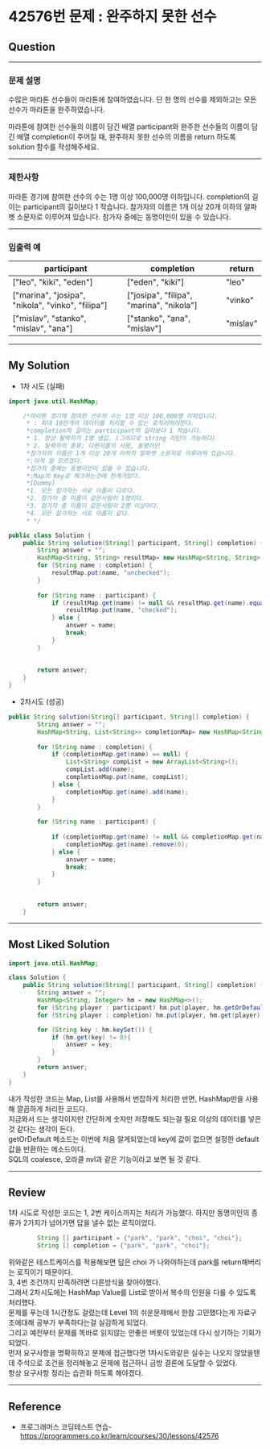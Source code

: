 # 42576번 문제 : 완주하지 못한 선수

## Question
***
### **문제 설명**
수많은 마라톤 선수들이 마라톤에 참여하였습니다. 단 한 명의 선수를 제외하고는 모든 선수가 마라톤을 완주하였습니다.

마라톤에 참여한 선수들의 이름이 담긴 배열 participant와 완주한 선수들의 이름이 담긴 배열 completion이 주어질 때, 완주하지 못한 선수의 이름을 return 하도록 solution 함수를 작성해주세요.
***
### **제한사항**
마라톤 경기에 참여한 선수의 수는 1명 이상 100,000명 이하입니다.
completion의 길이는 participant의 길이보다 1 작습니다.
참가자의 이름은 1개 이상 20개 이하의 알파벳 소문자로 이루어져 있습니다.
참가자 중에는 동명이인이 있을 수 있습니다.
***
### **입출력 예**
participant | completion | return
|---|---|---|
["leo", "kiki", "eden"] | ["eden", "kiki"] | "leo"
["marina", "josipa", "nikola", "vinko", "filipa"]| ["josipa", "filipa", "marina", "nikola"] | "vinko"
["mislav", "stanko", "mislav", "ana"]| 	["stanko", "ana", "mislav"] | "mislav"
***
## My Solution
* 1차 시도 (실패)
```Java
import java.util.HashMap;

	/*마라톤 경기에 참여한 선수의 수는 1명 이상 100,000명 이하입니다.
	 * : 최대 10만개의 데이터를 처리할 수 있는 로직이어야한다.
	 *completion의 길이는 participant의 길이보다 1 작습니다.
	 * 1. 항상 탈락자가 1명 생김. (그러므로 string 리턴이 가능하다) 
	 * 2. 탈락자의 종류: 다른이름의 사람, 동명이인 
	 *참가자의 이름은 1개 이상 20개 이하의 알파벳 소문자로 이루어져 있습니다.
	 *:아직 잘 모르겠다.
	 *참가자 중에는 동명이인이 있을 수 있습니다.
	 *:Map의 Key로 체크하는것에 한계가있다.
	 *[Dummy]
	 *1. 모든 참가자는 서로 이름이 다르다.
	 *2. 참가자 중 이름이 같은사람이 1명이다.
	 *3. 참가자 중 이름이 같은사람이 2명 이상이다.
	 *4. 모든 참가자는 서로 이름이 같다.
	 * */

public class Solution {
    public String solution(String[] participant, String[] completion) {
        String answer = "";
        HashMap<String, String> resultMap= new HashMap<String, String>();
        for (String name : completion) {
        	resultMap.put(name, "unchecked");
        }
        
        for (String name : participant) {
        	if (resultMap.get(name) != null && resultMap.get(name).equals("unchecked")) {
        		resultMap.put(name, "checked");
        	} else {
        		answer = name;
        		break;
        	}
        }
        
        
        return answer;
    }
}
```
* 2차시도 (성공)
```Java
public String solution(String[] participant, String[] completion) {
        String answer = "";
        HashMap<String, List<String>> completionMap= new HashMap<String, List<String>>();
        
        for (String name : completion) {
        	if (completionMap.get(name) == null) {
        		List<String> compList = new ArrayList<String>();
        		compList.add(name);
            	completionMap.put(name, compList);	
        	} else {
        		completionMap.get(name).add(name);	
        	}
        }
        
        for (String name : participant) {
        	
        	if (completionMap.get(name) != null && completionMap.get(name).size() != 0) {
        		completionMap.get(name).remove(0);
        	} else {
        		answer = name;
        		break;
        	}
        }
        
        
        return answer;
    }
```
***
## Most Liked Solution
```Java
import java.util.HashMap;

class Solution {
    public String solution(String[] participant, String[] completion) {
        String answer = "";
        HashMap<String, Integer> hm = new HashMap<>();
        for (String player : participant) hm.put(player, hm.getOrDefault(player, 0) + 1);
        for (String player : completion) hm.put(player, hm.get(player) - 1);

        for (String key : hm.keySet()) {
            if (hm.get(key) != 0){
                answer = key;
            }
        }
        return answer;
    }
}
```
내가 작성한 코드는 Map, List를 사용해서 번잡하게 처리한 반면, HashMap만을 사용해 깔끔하게 처리한 코드다. <br>
지금와서 드는 생각이지만 간단하게 숫자만 저장해도 되는걸 필요 이상의 데이터를 넣은것 같다는 생각이 든다. <br>
getOrDefault 메소드는 이번에 처음 알게되었는데 key에 값이 없으면 설정한 default값을 반환하는 메소드이다.<br>
SQL의 coalesce, 오라클 nvl과 같은 기능이라고 보면 될 것 같다.
***
## Review
1차 시도로 작성한 코드는 1, 2번 케이스까지는 처리가 가능했다. 하지만 동명이인의 종류가 2가지가 넘어가면 답을 낼수 없는 로직이었다.
```Java
		String [] participant = {"park", "park", "choi", "choi"};
		String [] completion = {"park", "park", "choi"};
```
위와같은 테스트케이스를 적용해보면 답은 choi 가 나와야하는데 park를 return해버리는 로직이기 때문이다. <br>
3, 4번 조건까지 만족하려면 다른방식을 찾아야했다. <br>
그래서 2차시도에는 HashMap Value를 List로 받아서 복수의 인원을 다룰 수 있도록 처리했다.<br>
문제를 푸는데 1시간정도 걸렸는데 Level 1의 쉬운문제에서 한참 고민했다는게 자료구조에대해 공부가 부족하다는걸 실감하게 되었다. <br>
그리고 예전부터 문제를 똑바로 읽지않는 안좋은 버릇이 있었는데 다시 상기하는 기회가 되었다. <br>
먼저 요구사항을 명확히하고 문제에 접근했다면 1차시도와같은 실수는 나오지 않았을텐데 주석으로 조건을 정리해놓고 문제에 접근하니 금방 결론에 도달할 수 있었다. <br>
항상 요구사항 정리는 습관화 하도록 해야겠다.
***
## Reference 
* 프로그래머스 코딩테스트 연습- https://programmers.co.kr/learn/courses/30/lessons/42576
